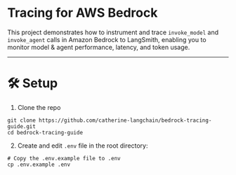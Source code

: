 # Tracing for AWS Bedrock

This project demonstrates how to instrument and trace `invoke_model` and `invoke_agent` calls in Amazon Bedrock to LangSmith, enabling you to monitor model & agent performance, latency, and token usage. 

---

# 🛠 Setup

1. Clone the repo

```shell
git clone https://github.com/catherine-langchain/bedrock-tracing-guide.git
cd bedrock-tracing-guide
```

2. Create and edit `.env` file in the root directory:
```shell
# Copy the .env.example file to .env
cp .env.example .env
```
